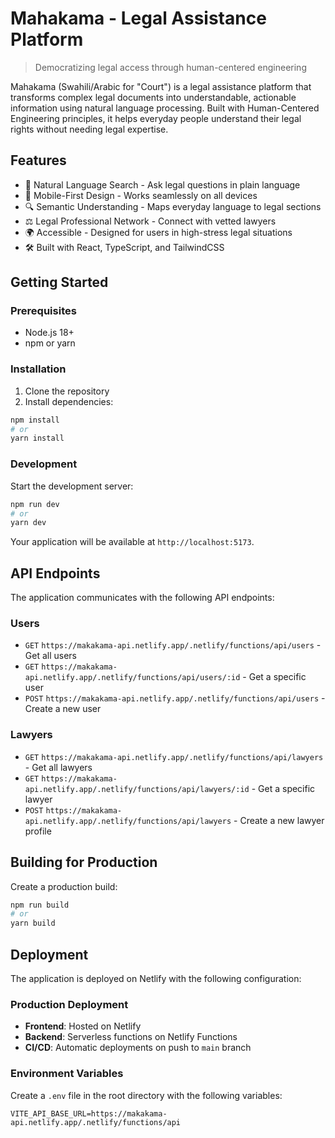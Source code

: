 # Mahakama - Legal Assistance Platform

> Democratizing legal access through human-centered engineering

Mahakama (Swahili/Arabic for "Court") is a legal assistance platform that transforms complex legal documents into understandable, actionable information using natural language processing. Built with Human-Centered Engineering principles, it helps everyday people understand their legal rights without needing legal expertise.

## Features

- 🧠 Natural Language Search - Ask legal questions in plain language
- 📱 Mobile-First Design - Works seamlessly on all devices
- 🔍 Semantic Understanding - Maps everyday language to legal sections
- ⚖️ Legal Professional Network - Connect with vetted lawyers
- 🌍 Accessible - Designed for users in high-stress legal situations
- 🛠 Built with React, TypeScript, and TailwindCSS

## Getting Started

### Prerequisites

- Node.js 18+
- npm or yarn

### Installation

1. Clone the repository
2. Install dependencies:

```bash
npm install
# or
yarn install
```

### Development

Start the development server:

```bash
npm run dev
# or
yarn dev
```

Your application will be available at `http://localhost:5173`.

## API Endpoints

The application communicates with the following API endpoints:

### Users
- `GET` `https://makakama-api.netlify.app/.netlify/functions/api/users` - Get all users
- `GET` `https://makakama-api.netlify.app/.netlify/functions/api/users/:id` - Get a specific user
- `POST` `https://makakama-api.netlify.app/.netlify/functions/api/users` - Create a new user

### Lawyers
- `GET` `https://makakama-api.netlify.app/.netlify/functions/api/lawyers` - Get all lawyers
- `GET` `https://makakama-api.netlify.app/.netlify/functions/api/lawyers/:id` - Get a specific lawyer
- `POST` `https://makakama-api.netlify.app/.netlify/functions/api/lawyers` - Create a new lawyer profile

## Building for Production

Create a production build:

```bash
npm run build
# or
yarn build
```

## Deployment

The application is deployed on Netlify with the following configuration:

### Production Deployment
- **Frontend**: Hosted on Netlify
- **Backend**: Serverless functions on Netlify Functions
- **CI/CD**: Automatic deployments on push to `main` branch

### Environment Variables

Create a `.env` file in the root directory with the following variables:

```
VITE_API_BASE_URL=https://makakama-api.netlify.app/.netlify/functions/api
```


